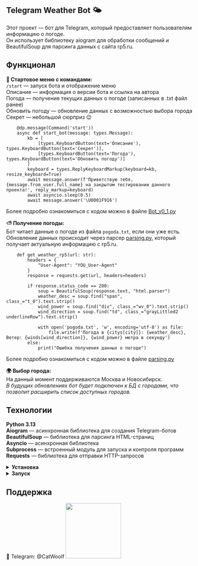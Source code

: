 ## Telegram Weather Bot 🌤

Этот проект — бот для Telegram, который предоставляет пользователям информацию о погоде.    
Он использует библиотеку aiogram для обработки сообщений и BeautifulSoup для парсинга данных с сайта rp5.ru.



## Функционал

**📌 Стартовое меню с командами:**  
`/start` — запуск бота и отображение меню  
Описание — информация о версии бота и ссылка на автора  
Погода — получение текущих данных о погоде (записанных в .txt файл ранее)  
Обновить погоду — обновление данных с возможностью выбора города  
Секрет — небольшой сюрприз 😉  

        @dp.message(Command('start'))
        async def start_bot(message: types.Message):
            kb = [
                [types.KeyboardButton(text='Описание'), types.KeyboardButton(text='Секрет')],
                [types.KeyboardButton(text='Погода'), types.KeyboardButton(text='Обновить погоду')]
            ]
            keyboard = types.ReplyKeyboardMarkup(keyboard=kb, resize_keyboard=True) 
            await message.answer(f'Приветствую тебя, {message.from_user.full_name} на закрытом тестировании данного проекта!', reply_markup=keyboard)
            await asyncio.sleep(0.5)
            await message.answer('\U0001F916')

Более подробно ознакомиться с кодом можно в файле [Bot_v0_1.py](https://github.com/Alexey-KryLove/My_Project_Git/blob/49a88d1512a1858c4cad060d903fed6e7958ac3a/Bot_v0_1.py)

**⛅ Получение погоды:**   
Бот читает данные о погоде из файла `pogoda.txt`, если они уже есть.   
Обновление данных происходит через парсер [parsing.py](https://github.com/Alexey-KryLove/My_Project_Git/blob/49a88d1512a1858c4cad060d903fed6e7958ac3a/parsing.py), который получает актуальную информацию с rp5.ru.

        def get_weather_rp5(url: str):
            headers = {
                "User-Agent": "YOU_User-Agent"
            }
            response = requests.get(url, headers=headers)
        
            if response.status_code == 200:
                soup = BeautifulSoup(response.text, "html.parser")
                weather_desc = soup.find("span", class_="t_0").text.strip()
                wind_power = soup.find("div", class_="wv_0").text.strip()
                wind_direction = soup.find("td", class_="grayLittled2 underlineRow").text.strip()
                
                with open('pogoda.txt', 'w', encoding='utf-8') as file:
                    file.write(f'Погода в {citys[city]}: {weather_desc}, Ветер: {winds[wind_direction]}, {wind_power} метра в секунду')
            else:
                print("Ошибка получения данных о погоде")

Более подробно ознакомиться с кодом можно в файле [parsing.py](https://github.com/Alexey-KryLove/My_Project_Git/blob/49a88d1512a1858c4cad060d903fed6e7958ac3a/parsing.py)

**🌍 Выбор города:**   
На данный момент поддерживаются Москва и Новосибирск.   
_В будущих обновлениях бот будет подключен к БД с городами, что позволит расширить список доступных городов._


## Технологии   

**Python 3.13**    
**Aiogram** — асинхронная библиотека для создания Telegram-ботов  
**BeautifulSoup** — библиотека для парсинга HTML-страниц  
**Asyncio** — асинхронная библиотека  
**Subprocess** — встроенный модуль для запуска и контроля программ   
**Requests** — библиотека для отправки HTTP-запросов   

<details close>
    <summary><b>Установка</b></summary>

**Клонируйте репозиторий:**

        git clone https://github.com/you-nick/My_Project_Git.git  
         

**Создайте виртуальное окружение (опционально):**  

        python -m venv venv  
        source venv/bin/activate  # для macOS/Linux  
        venv\Scripts\activate    # для Windows  

**Установите зависимости:**  

        pip install -r requirements.txt  

**Создайте .env файл и запишите туда токен Telegram бота:**  

token = "YOU_TOKEN"

</details>

<details close>
    <summary><b>Запуск</b></summary>


**Запустите бота:**  

`python Bot_v0_1.py`  

Напишите `/start` боту в Telegram.

</details>

## Поддержка

🔗 Telegram: @CatWoolf
<img src="https://github.com/user-attachments/assets/d88ceb68-70dd-4d52-8e01-bb5a44e5e687" width="150" colot="while" />


